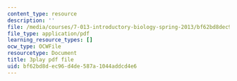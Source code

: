 ```yaml
---
content_type: resource
description: ''
file: /media/courses/7-013-introductory-biology-spring-2013/bf62bd8dec96d4de587a1044addcd4e6_080BGpawP3I.pdf
file_type: application/pdf
learning_resource_types: []
ocw_type: OCWFile
resourcetype: Document
title: 3play pdf file
uid: bf62bd8d-ec96-d4de-587a-1044addcd4e6
---
```

